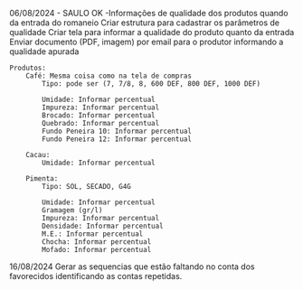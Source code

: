 06/08/2024 - SAULO  OK
-Informações de qualidade dos produtos quando da entrada do romaneio
    Criar estrutura para cadastrar os parâmetros de qualidade 
    Criar tela para informar a qualidade do produto quanto da entrada
        Enviar documento (PDF, imagem) por email para o produtor informando a qualidade apurada

    Produtos:
        Café: Mesma coisa como na tela de compras
            Tipo: pode ser (7, 7/8, 8, 600 DEF, 800 DEF, 1000 DEF)

            Umidade: Informar percentual
            Impureza: Informar percentual
            Brocado: Informar percentual
            Quebrado: Informar percentual
            Fundo Peneira 10: Informar percentual
            Fundo Peneira 12: Informar percentual

        Cacau:
            Umidade: Informar percentual

        Pimenta:
            Tipo: SOL, SECADO, G4G 

            Umidade: Informar percentual
            Gramagem (gr/l)
            Impureza: Informar percentual
            Densidade: Informar percentual
            M.E.: Informar percentual
            Chocha: Informar percentual
            Mofado: Informar percentual


16/08/2024
    Gerar as sequencias que estão faltando no conta dos favorecidos identificando as contas repetidas.

